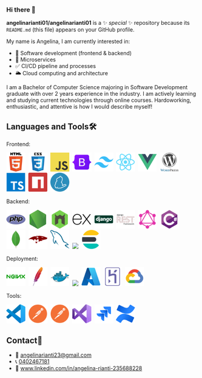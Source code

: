 ### Hi there 👋


**angelinarianti01/angelinarianti01** is a ✨ _special_ ✨ repository because its `README.md` (this file) appears on your GitHub profile.

My name is Angelina, I am currently interested in:
- 💼 Software development (frontend & backend)
- 🔭 Microservices
- ✅ CI/CD pipeline and processes
- 🌥️ Cloud computing and architecture

I am a Bachelor of Computer Science majoring in Software Development graduate with over 2 years experience in the industry. I am actively learning and studying current technologies through online courses. Hardoworking, enthusiastic, and attentive is how I would describe myself!

## Languages and Tools🛠️

Frontend:
<div>
  <img width=50px src="https://raw.githubusercontent.com/github/explore/80688e429a7d4ef2fca1e82350fe8e3517d3494d/topics/html/html.png">&nbsp;
  <img width=50px src="https://raw.githubusercontent.com/github/explore/80688e429a7d4ef2fca1e82350fe8e3517d3494d/topics/css/css.png">&nbsp;
  <img width=50px src="https://raw.githubusercontent.com/github/explore/80688e429a7d4ef2fca1e82350fe8e3517d3494d/topics/javascript/javascript.png">&nbsp;
  <img width=50px src="https://github.com/devicons/devicon/blob/master/icons/bootstrap/bootstrap-original.svg">&nbsp;
  <img width=50px src="https://github.com/devicons/devicon/blob/master/icons/tailwindcss/tailwindcss-original.svg">&nbsp;
  <img width=50px src="https://github.com/devicons/devicon/blob/master/icons/react/react-original.svg">&nbsp;
  <img width=50px src="https://github.com/devicons/devicon/blob/master/icons/vuejs/vuejs-original.svg">&nbsp;
  <img width=50px src="https://github.com/devicons/devicon/blob/master/icons/wordpress/wordpress-original.svg">&nbsp;
  <img width=50px src="https://github.com/devicons/devicon/blob/master/icons/typescript/typescript-original.svg">&nbsp;
  <img width=50px src="https://github.com/devicons/devicon/blob/master/icons/npm/npm-original.svg">&nbsp;
  <img width=50px src="https://github.com/devicons/devicon/blob/master/icons/yarn/yarn-original.svg">&nbsp;
</div>

Backend:
<div>
  <img width=50px src="https://github.com/devicons/devicon/blob/master/icons/php/php-original.svg">&nbsp;
  <img width=50px src="https://github.com/devicons/devicon/blob/master/icons/nodejs/nodejs-original.svg">&nbsp;
  <img width=50px src="https://github.com/devicons/devicon/blob/master/icons/nodemon/nodemon-original.svg">&nbsp;
  <img width=50px src="https://github.com/devicons/devicon/blob/master/icons/express/express-original.svg">&nbsp;
  <img width=50px src="https://github.com/devicons/devicon/blob/master/icons/django/django-original.svg">&nbsp;
  <img width=50px src="https://github.com/devicons/devicon/blob/master/icons/djangorest/djangorest-original.svg">&nbsp;
  <img width=50px src="https://github.com/devicons/devicon/blob/master/icons/graphql/graphql-original.svg">&nbsp;
  <img width=50px src="https://github.com/devicons/devicon/blob/master/icons/csharp/csharp-original.svg">&nbsp;
  <img width=50px src="https://github.com/devicons/devicon/blob/master/icons/mongodb/mongodb-original.svg">&nbsp;
  <img width=50px src="https://github.com/devicons/devicon/blob/master/icons/mongoose/mongoose-original.svg">&nbsp;
  <img width=50px src="https://github.com/devicons/devicon/blob/master/icons/mysql/mysql-original.svg">&nbsp;
  <img width=50px src="https://github.com/devicons/devicon/blob/master/icons/dynammodb/dynammodb-original.svg">&nbsp;
  <img width=50px src="https://github.com/devicons/devicon/blob/master/icons/elasticsearch/elasticsearch-original.svg">&nbsp;
</div>

Deployment:
<div>
  <img width=50px src="https://github.com/devicons/devicon/blob/master/icons/nginx/nginx-original.svg">&nbsp;
  <img width=50px src="https://github.com/devicons/devicon/blob/master/icons/apache/apache-original.svg">&nbsp;
  <img width=50px src="https://github.com/devicons/devicon/blob/master/icons/docker/docker-original.svg">&nbsp;
  <img width=50px src="https://github.com/devicons/devicon/blob/master/icons/aws/aws-original.svg">&nbsp;
  <img width=50px src="https://github.com/devicons/devicon/blob/master/icons/azure/azure-original.svg">&nbsp;
  <img width=50px src="https://github.com/devicons/devicon/blob/master/icons/heroku/heroku-original.svg">&nbsp;
  <img width=50px src="https://github.com/devicons/devicon/blob/master/icons/googlecloud/googlecloud-original.svg">&nbsp;
</div>

Tools:
<div>
  <img width=50px src="https://github.com/devicons/devicon/blob/master/icons/vscode/vscode-original.svg">&nbsp;
  <img width=50px src="https://github.com/devicons/devicon/blob/master/icons/postman/postman-original.svg">&nbsp;
  <img width=50px src="https://github.com/devicons/devicon/blob/master/icons/postman/postman-original.svg">&nbsp;
  <img width=50px src="https://github.com/devicons/devicon/blob/master/icons/visualstudio/visualstudio-original.svg">&nbsp;
  <img width=50px src="https://github.com/devicons/devicon/blob/master/icons/jira/jira-original.svg">&nbsp;
  <img width=50px src="https://github.com/devicons/devicon/blob/master/icons/confluence/confluence-original.svg">&nbsp;
</div>

## Contact📧

- 📩 <a href="mailto:angelinarianti23@gmail.com">angelinarianti23@gmail.com</a>
- 📞 <a href="tel:0402467181">0402467181</a>
- 🔗 <a href="www.linkedin.com/in/angelina-rianti-235688228">www.linkedin.com/in/angelina-rianti-235688228</a>

